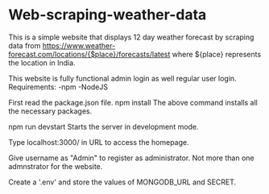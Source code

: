 # Web-scraping-weather-data

This is a simple website that displays 12 day weather forecast by scraping data from <https://www.weather-forecast.com/locations/{$place}/forecasts/latest> where ${place} represents the location in India.

This website is fully functional admin login as well regular user login.
Requirements:
-npm
-NodeJS

First read the package.json file.
npm install
The above command installs all the necessary packages.

npm run devstart
Starts the server in development mode.

Type localhost:3000/ in URL to access the homepage.

Give username as "Admin" to register as administrator. Not more than one admnstrator for the website.

Create a '.env' and store the values of MONGODB_URL and SECRET.
